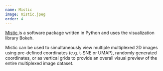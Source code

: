```yaml
---
name: Mistic
image: mistic.jpeg
order: 4
---
```

[Mistic ](https://github.com/MathOnco/Mistic) is a software package written in Python and uses the visualization library Bokeh.

Mistic can be used to simultaneously view multiple multiplexed 2D images using pre-defined coordinates (e.g. t-SNE or UMAP), randomly generated coordinates, or as vertical grids to provide an overall visual preview of the entire multiplexed image dataset.

